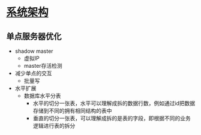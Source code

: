 # [系统架构](https://www.w3cschool.cn/architectroad/architectroad-distributed-id.html)

## 单点服务器优化

- shadow master
  - 虚拟IP
  - master存活检测
- 减少单点的交互
  - 批量写
- 水平扩展
  - 数据库水平分表
    - 水平的切分一张表，水平可以理解成拆的数据行数，例如通过id把数据存储到不同的拥有相同结构的表中
    - 垂直的切分一张表，可以理解成拆的是表的字段，即根据不同的业务逻辑进行表的拆分
